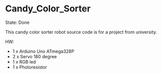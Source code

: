 # Candy_Color_Sorter
State: Done

This candy color sorter robot source code is for a project from university.

HW:
  - 1 x Arduino Uno ATmega328P
  - 2 x Servo 180 degree
  - 1 x RGB led
  - 1 x Photoresistor
